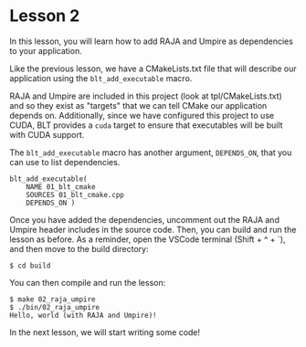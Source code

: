 # Lesson 2

In this lesson, you will learn how to add RAJA and Umpire as dependencies 
to your application.

Like the previous lesson, we have a CMakeLists.txt file that will describe our
application using the `blt_add_executable` macro.

RAJA and Umpire are included in this project (look at tpl/CMakeLists.txt) and so
they exist as "targets" that we can tell CMake our application depends on.
Additionally, since we have configured this project to use CUDA, BLT provides a
`cuda` target to ensure that executables will be built with CUDA support.

The `blt_add_executable` macro has another argument, `DEPENDS_ON`, that you can
use to list dependencies.

```
blt_add_executable(
    NAME 01_blt_cmake
    SOURCES 01_blt_cmake.cpp
    DEPENDS_ON )
```

Once you have added the dependencies, uncomment out the RAJA and Umpire header
includes in the source code. Then, you can build and run the lesson as
before. As a reminder, open the VSCode terminal (Shift + ^ + `), and then 
move to the build directory: 

```
$ cd build
``` 

You can then compile and run the lesson:

```
$ make 02_raja_umpire
$ ./bin/02_raja_umpire
Hello, world (with RAJA and Umpire)!
```

In the next lesson, we will start writing some code!
